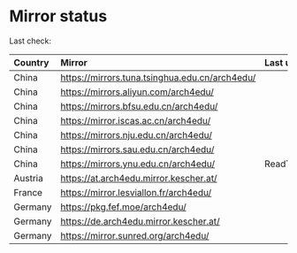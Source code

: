 <script src="./time.js"></script>
# Mirror status
Last check: <script type="text/javascript">localize(1685506806.9652016);</script>

|Country|Mirror|Last update|
|:------|:-----|:----------|
|China|https://mirrors.tuna.tsinghua.edu.cn/arch4edu/|<script type="text/javascript">localize(1685495412);</script>|
|China|https://mirrors.aliyun.com/arch4edu/|<script type="text/javascript">localize(1685428175);</script>|
|China|https://mirrors.bfsu.edu.cn/arch4edu/|<script type="text/javascript">localize(1685472172);</script>|
|China|https://mirror.iscas.ac.cn/arch4edu/|<script type="text/javascript">localize(1685495412);</script>|
|China|https://mirrors.nju.edu.cn/arch4edu/|<script type="text/javascript">localize(1685472172);</script>|
|China|https://mirrors.sau.edu.cn/arch4edu/|<script type="text/javascript">localize(1673850842);</script>|
|China|https://mirrors.ynu.edu.cn/arch4edu/|ReadTimeout|
|Austria|https://at.arch4edu.mirror.kescher.at/|<script type="text/javascript">localize(1685472172);</script>|
|France|https://mirror.lesviallon.fr/arch4edu/|<script type="text/javascript">localize(1685472172);</script>|
|Germany|https://pkg.fef.moe/arch4edu/|<script type="text/javascript">localize(1685472172);</script>|
|Germany|https://de.arch4edu.mirror.kescher.at/|<script type="text/javascript">localize(1685472172);</script>|
|Germany|https://mirror.sunred.org/arch4edu/|<script type="text/javascript">localize(1685472172);</script>|

<script src="./tablefilter/tablefilter.js"></script>
<script src="./table.js"></script>